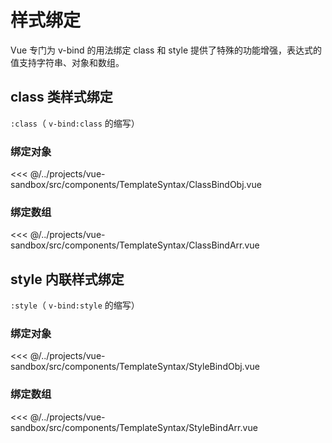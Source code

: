 # 样式绑定

Vue 专门为 v-bind 的用法绑定 class 和 style 提供了特殊的功能增强，表达式的值支持字符串、对象和数组。

## class 类样式绑定

`:class`（ `v-bind:class` 的缩写）

### 绑定对象

<<< @/../projects/vue-sandbox/src/components/TemplateSyntax/ClassBindObj.vue

### 绑定数组

<<< @/../projects/vue-sandbox/src/components/TemplateSyntax/ClassBindArr.vue

## style 内联样式绑定

`:style`（ `v-bind:style` 的缩写）

### 绑定对象

<<< @/../projects/vue-sandbox/src/components/TemplateSyntax/StyleBindObj.vue

### 绑定数组

<<< @/../projects/vue-sandbox/src/components/TemplateSyntax/StyleBindArr.vue
